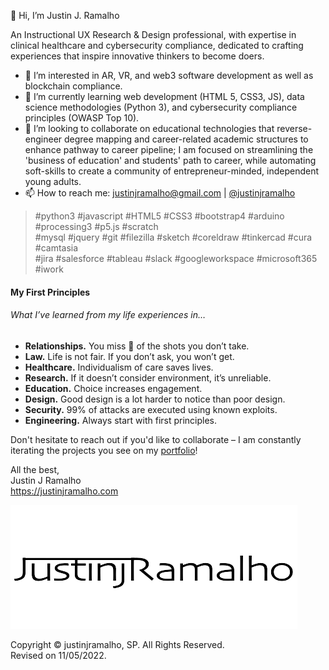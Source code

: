 👋 Hi, I’m Justin J. Ramalho  

An Instructional UX Research & Design professional, with expertise in clinical healthcare and cybersecurity compliance, dedicated to crafting experiences that inspire innovative thinkers to become doers.  

<!---
// Perpetual student innovating education, healthcare & design. //  
// Perpetual student dedicated to crafting experiences that inspire innovative thinkers to become doers. //  
// Skilled researcher, independent thinker, and lunchtime webinar junkie 🤙 //  
---> 


- 👀 I’m interested in AR, VR, and web3 software development as well as blockchain compliance.  
- 🌱 I’m currently learning web development (HTML 5, CSS3, JS), data science methodologies (Python 3), and cybersecurity compliance principles (OWASP Top 10).  
- 💞 I’m looking to collaborate on educational technologies that reverse-engineer degree mapping and career-related academic structures to enhance pathway to career pipeline; I am focused on streamlining the 'business of education' and students' path to career, while automating soft-skills to create a community of entrepreneur-minded, independent young adults.  
- 📫 How to reach me: <justinjramalho@gmail.com> | [@justinjramalho](https://www.beacons.ai/justinjramalho "Click to view my bio")  


> #python3  #javascript  #HTML5  #CSS3  #bootstrap4  #arduino  #processing3  #p5.js  #scratch  
> #mysql  #jquery  #git  #filezilla  #sketch  #coreldraw  #tinkercad  #cura  #camtasia  
> #jira  #salesforce  #tableau  #slack  #googleworkspace  #microsoft365 #iwork  


#### My First Principles

###### What I’ve learned from my life experiences in… 

- **Relationships.**  You miss 💯 of the shots you don’t take.  
- **Law.**  Life is not fair.  If you don’t ask, you won’t get.  
- **Healthcare.**  Individualism of care saves lives.  
- **Research.**  If it doesn’t consider environment, it’s unreliable.  
- **Education.**  Choice increases engagement.  
- **Design.**  Good design is a lot harder to notice than poor design.  
- **Security.**  99% of attacks are executed using known exploits.  
- **Engineering.**  Always start with first principles.  


<!---
Buzz Words That I Do Not Yet Totally Dispise:
- transparency 
- collaboration (...flirting with the line) 
- community (communalism) 
- advocate 
- affordances & constraints 


Commonly Used Words: (stemming from my medical background) 
- schema 
- cognitive 
- assess/assessment (identifying objective/signs & subjective/symptoms) 
- diagnose (diagnosis) 
- affordance(s) 
- constraint(s) 


Words That I Will Never Be Able To Correctly Spell:
- bureaucracy
- entrepreneur
--->


Don't hesitate to reach out if you'd like to collaborate – I am constantly iterating the projects you see on my [portfolio](https://www.justinjramalho.com/ "Click to view my portfolio.")!  

All the best,  
Justin J Ramalho  
<https://justinjramalho.com>


[![justinjramalho brand logo, created in Sketch.](https://github.com/justinjramalho/justinjramalho/blob/e86f7a68eaa8cd6a9700ec548517f7bbe7c1cb81/JustinjRamalho_Logo_500x200-removebg.png "Click to view my portfolio.")](https://www.justinjramalho.com/ "Click to view my portfolio.")  


Copyright &copy; justinjramalho, SP.  All Rights Reserved.  
Revised on 11/05/2022.  


<!---justinjramalho/justinjramalho is a ✨ special ✨ repository because its `README.md` (this file) appears on your GitHub profile.
You can click the Preview link to take a look at your changes.--->  
